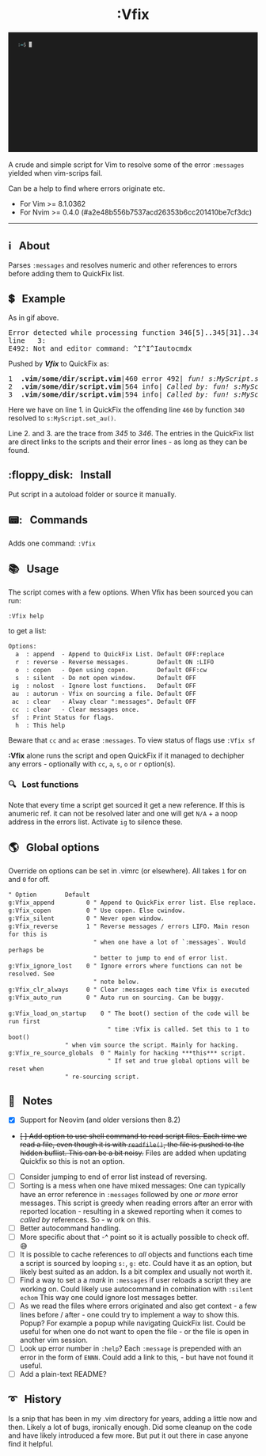 <h1 align="center">:Vfix</h1>

<p align="center">
  <img width="600"
       alt=":Vfix in action preview"
       src="https://raw.githubusercontent.com/Termplexed/res/master/gif/Vfix.gif">
</p>

A crude and simple script for Vim to resolve some of the error `:messages` yielded when vim-scrips fail.

Can be a help to find where errors originate etc.

* For Vim >= 8.1.0362
* For Nvim >= 0.4.0 (#a2e48b556b7537acd26353b6cc201410be7cf3dc)

---

## :information_source:&nbsp;&nbsp;&nbsp;About

Parses `:messages` and resolves numeric and other references to errors before adding them to QuickFix list.

##  :heavy_dollar_sign:&nbsp;&nbsp;&nbsp;Example

As in gif above.

<pre>
Error detected while processing function 346[5]..345[31]..340:
line   3:
E492: Not and editor command: ^I^I^Iautocmdx
</pre>
Pushed by ***Vfix*** to QuickFix as:
<pre>
1  <b>.vim/some/dir/script.vim</b>|460 error 492|<i> fun! s:MyScript.set_au(): Not an editor command:   autocmdx</i>
2  <b>.vim/some/dir/script.vim</b>|564 info|<i> Called by: fun! s:MyScript.go_active(a, b)</i>
3  <b>.vim/some/dir/script.vim</b>|594 info|<i> Called by: fun! s:MyScript.interpret_cmd(...)</i>
</pre>
Here we have on line 1. in QuickFix the offending line `460` by function `340` resolved to `s:MyScript.set_au()`.

Line 2. and 3. are the trace from *345* to *346*. The entries in the QuickFix list are direct links to the scripts and their error lines - as long as they can be found.

<h2>:floppy_disk:&nbsp;&nbsp;&nbsp;Install</h2>

Put script in a autoload folder or source it manually.

## :pager::&nbsp;&nbsp;&nbsp;Commands

Adds one command: `:Vfix`

## :books:&nbsp;&nbsp;&nbsp;Usage

The script comes with a few options. When Vfix has been sourced you can run:

```vim
:Vfix help
```

to get a list:
```wasm
Options:
  a  : append  - Append to QuickFix List. Default OFF:replace
  r  : reverse - Reverse messages.        Default ON :LIFO
  o  : copen   - Open using copen.        Default OFF:cw
  s  : silent  - Do not open window.      Default OFF
 ig  : nolost  - Ignore lost functions.   Default OFF
 au  : autorun - Vfix on sourcing a file. Default OFF
 ac  : clear   - Alway clear ":messages". Default OFF
 cc  : clear   - Clear messages once.
 sf  : Print Status for flags.
  h  : This help
```

Beware that `cc` and `ac` erase `:messages`. To view status of flags use `:Vfix sf`

**:Vfix** alone runs the script and open QuickFix if it managed to dechipher any errors - optionally with `cc`, `a`, `s`, `o` or `r` option(s).

###  :mag:&nbsp;&nbsp;&nbsp;Lost functions

Note that every time a script get sourced it get a new reference. If this is anumeric ref. it can not be resolved later and one will get `N/A` + a noop address in the errors list. Activate `ig` to silence these.

##  :earth_americas:&nbsp;&nbsp;&nbsp;Global options

Override on options can be set in .vimrc (or elsewhere). All takes `1` for on and `0` for off.
```vim
" Option        Default
g:Vfix_append         0 " Append to QuickFix error list. Else replace.
g:Vfix_copen          0 " Use copen. Else cwindow.
g:Vfix_silent         0 " Never open window.
g:Vfix_reverse        1 " Reverse messages / errors LIFO. Main reson for this is
                        " when one have a lot of `:messages`. Would perhaps be
                        " better to jump to end of error list.
g:Vfix_ignore_lost    0 " Ignore errors where functions can not be resolved. See
                        " note below.
g:Vfix_clr_always     0 " Clear :messages each time Vfix is executed
g:Vfix_auto_run       0 " Auto run on sourcing. Can be buggy.

g:Vfix_load_on_startup    0 " The boot() section of the code will be run first
                            " time :Vfix is called. Set this to 1 to boot()
			    " when vim source the script. Mainly for hacking.
g:Vfix_re_source_globals  0 " Mainly for hacking ***this*** script.
                            " If set and true global options will be reset when
			    " re-sourcing script.
```
##  :mega:&nbsp;&nbsp;&nbsp;Notes

- [x] Support for Neovim (and older versions then 8.2)
- ~~[ ] Add option to use shell command to read script files. Each time we read a
file, even though it is with `readfile()`, the file is pushed to the hidden
buflist. This can be a bit noisy.~~ Files are added when updating Quickfix so
this is not an option.
- [ ] Consider jumping to end of error list instead of reversing.
- [ ] Sorting is a mess when one have mixed messages: One can typically have an
error reference in `:messages` followed by one *or more*  error messages. This
script is greedy when reading errors after an error with reported location -
resulting in a skewed reporting when it comes to *called by* references. So - w
ork on this.
- [ ] Better autocommand handling.
- [ ] More specific about that -^ point so it is actually possible to check off.
:sweat_smile:
- [ ] It is possible to cache references to *all* objects and functions each
time a script is sourced by looping `s:`, `g:` etc. Could have it as an option,
but likely best suited as an addon. Is a bit complex and usually not worth it.
- [ ] Find a way to set a a *mark* in `:messages` if user reloads a script they
are working on. Could likely use autocommand in combination with `:silent echom`
This way one could ignore lost messages better.
- [ ] As we read the files where errors originated and also get context - a few
lines before / after - one could try to implement a way to show this. Popup?
For example a popup while navigating QuickFix list. Could be useful for when one
do not want to open the file - or the file is open in another vim session.
- [ ] Look up error number in `:help`? Each `:message` is prepended with an error
in the form of `ENNN`. Could add a link to this, - but have not found it useful.
- [ ] Add a plain-text README?

##  :curly_loop:&nbsp;&nbsp;&nbsp;History

Is a snip that has been in my .vim directory for years, adding a little now and then. Likely a lot of bugs, ironically enough. Did some cleanup on the code and have likely introduced a few more. But put it out there in case anyone find it helpful.
